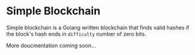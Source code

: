 # Simple Blockchain

Simple blockchain is a Golang written blockchain that finds valid hashes
if the block's hash ends in `difficulty` number of zero bits.

More doucmentation coming soon...
